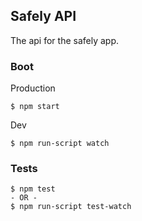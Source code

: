 ## Safely API
The api for the safely app.

### Boot

Production
```
$ npm start
```

Dev
```
$ npm run-script watch
```


### Tests

```
$ npm test
- OR -
$ npm run-script test-watch
```
